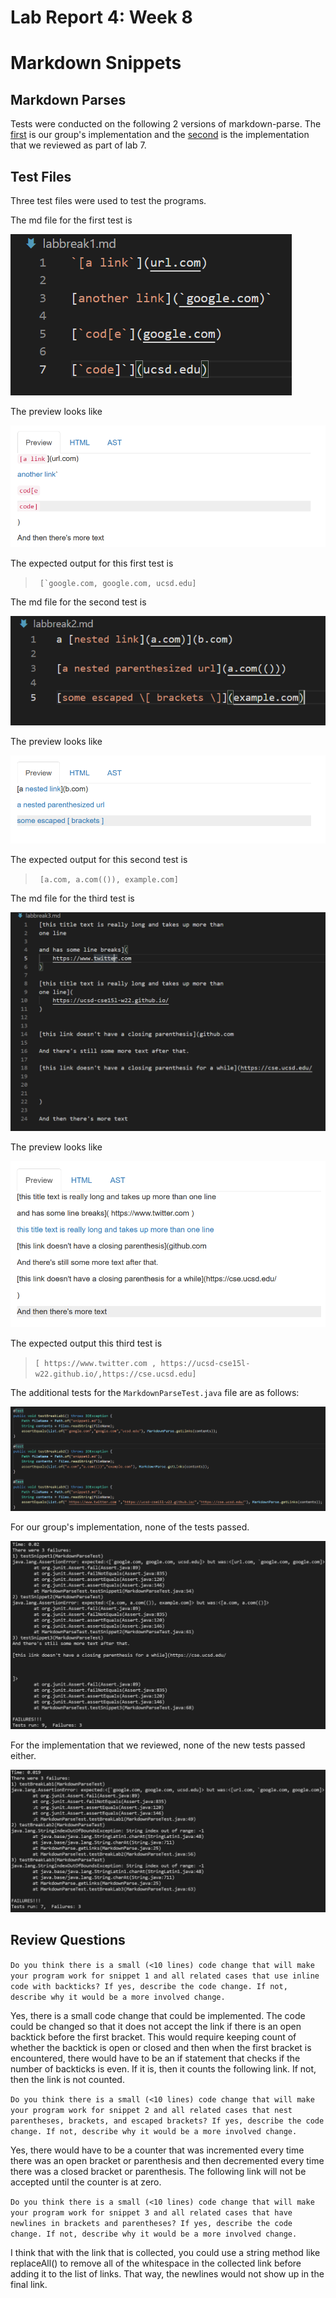 # Lab Report 4: Week 8
# Markdown Snippets

## Markdown Parses

Tests were conducted on the following 2 versions of markdown-parse. The [first](https://github.com/henryzhang03/my-markdown-parse) is our group's implementation and the [second](https://github.com/nakulnandhakumar/markdown-parse) is the implementation that we reviewed as part of lab 7.

## Test Files

Three test files were used to test the programs.

The md file for the first test is

![Image](labtest1.png)

The preview looks like

![Image](pretest1.png)

The expected output for this first test is 
>``` [`google.com, google.com, ucsd.edu]```

The md file for the second test is

![Image](labtest2.png)

The preview looks like

![Image](pretest2.png)

The expected output for this second test is 
>``` [a.com, a.com(()), example.com]```

The md file for the third test is

![Image](labtest3.png)

The preview looks like

![Image](pretest3.png)

The expected output this third test is 
>```[ https://www.twitter.com , https://ucsd-cse15l-w22.github.io/,https://cse.ucsd.edu]```

The additional tests for the ```MarkdownParseTest.java``` file are as follows:

![Image](daddy'slittlegirl.png)

For our group's implementation, none of the tests passed.

![Image](snippetourgroup.png)

For the implementation that we reviewed, none of the new tests passed either.

![Image](snippetothergroup.png)

## Review Questions

```Do you think there is a small (<10 lines) code change that will make your program work for snippet 1 and all related cases that use inline code with backticks? If yes, describe the code change. If not, describe why it would be a more involved change.```

Yes, there is a small code change that could be implemented. The code could be changed so that it does not accept the link if there is an open backtick before the first bracket. This would require keeping count of whether the backtick is open or closed and then when the first bracket is encountered, there would have to be an if statement that checks if the number of backticks is even. If it is, then it counts the following link. If not, then the link is not counted.

```Do you think there is a small (<10 lines) code change that will make your program work for snippet 2 and all related cases that nest parentheses, brackets, and escaped brackets? If yes, describe the code change. If not, describe why it would be a more involved change.```

Yes, there would have to be a counter that was incremented every time there was an open bracket or parenthesis and then decremented every time there was a closed bracket or parenthesis. The following link will not be accepted until the counter is at zero.

```Do you think there is a small (<10 lines) code change that will make your program work for snippet 3 and all related cases that have newlines in brackets and parentheses? If yes, describe the code change. If not, describe why it would be a more involved change.```

I think that with the link that is collected, you could use a string method like replaceAll() to remove all of the whitespace in the collected link before adding it to the list of links. That way, the newlines would not show up in the final link.


